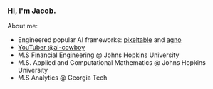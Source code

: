 ### Hi, I'm Jacob.

About me:
  - Engineered popular AI frameworks: [pixeltable](https://www.pixeltable.com) and [agno](https://www.agno.com)
  - [YouTuber @ai-cowboy ](https://www.youtube.com/@ai-cowboy/videos)
  - M.S Financial Engineering @ Johns Hopkins University
  - M.S. Applied and Computational Mathematics @ Johns Hopkins University
  - M.S Analytics @ Georgia Tech 

